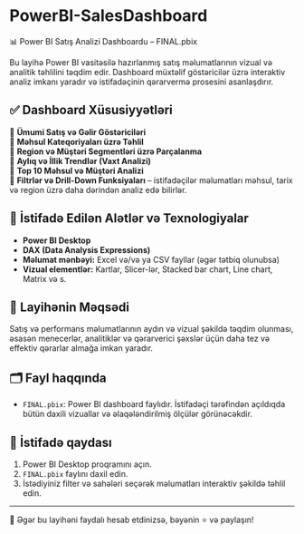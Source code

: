 # PowerBI-SalesDashboard
📊 Power BI Satış Analizi Dashboardu – FINAL.pbix

Bu layihə Power BI vasitəsilə hazırlanmış satış məlumatlarının vizual və analitik təhlilini təqdim edir. Dashboard müxtəlif göstəricilər üzrə interaktiv analiz imkanı yaradır və istifadəçinin qərarvermə prosesini asanlaşdırır.

## ✅ Dashboard Xüsusiyyətləri

🔹 **Ümumi Satış və Gəlir Göstəriciləri**  
🔹 **Məhsul Kateqoriyaları üzrə Təhlil**  
🔹 **Region və Müştəri Segmentləri üzrə Parçalanma**  
🔹 **Aylıq və İllik Trendlər (Vaxt Analizi)**  
🔹 **Top 10 Məhsul və Müştəri Analizi**  
🔹 **Filtrlər və Drill-Down Funksiyaları** – istifadəçilər məlumatları məhsul, tarix və region üzrə daha dərindən analiz edə bilirlər.

## 🧠 İstifadə Edilən Alətlər və Texnologiyalar

- **Power BI Desktop**
- **DAX (Data Analysis Expressions)**
- **Məlumat mənbəyi:** Excel və/və ya CSV fayllar (əgər tətbiq olunubsa)
- **Vizual elementlər:** Kartlar, Slicer-lər, Stacked bar chart, Line chart, Matrix və s.

## 🎯 Layihənin Məqsədi

Satış və performans məlumatlarının aydın və vizual şəkildə təqdim olunması, əsasən menecerlər, analitiklər və qərarverici şəxslər üçün daha tez və effektiv qərarlar almağa imkan yaradır.

## 🗂 Fayl haqqında

- `FINAL.pbix`: Power BI dashboard faylıdır. İstifadəçi tərəfindən açıldıqda bütün daxili vizuallar və əlaqələndirilmiş ölçülər görünəcəkdir.

## 📎 İstifadə qaydası

1. Power BI Desktop proqramını açın.
2. `FINAL.pbix` faylını daxil edin.
3. İstədiyiniz filter və sahələri seçərək məlumatları interaktiv şəkildə təhlil edin.

---

📌 Əgər bu layihəni faydalı hesab etdinizsə, bəyənin ⭐ və paylaşın!
